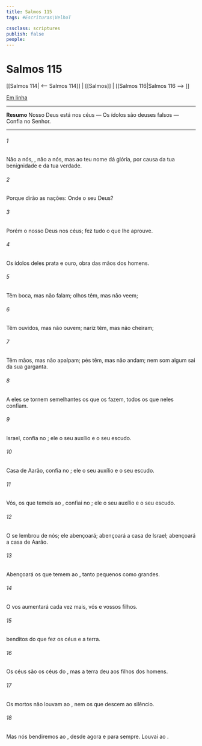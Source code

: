 ```yaml
---
title: Salmos 115
tags: #Escrituras\VelhoT

cssclass: scriptures
publish: false
people:
---
```


# Salmos 115
[[Salmos 114| <-- Salmos 114]] | [[Salmos]] | [[Salmos 116|Salmos 116 --> ]]

[Em linha](https://churchofjesuschrist.org/study/scriptures/ot/ps/115?lang=por)

---
__Resumo__
Nosso Deus está nos céus — Os ídolos são deuses falsos — Confia no Senhor.

---
###### 1 
Não a nós, , não a nós, mas ao teu nome dá glória, por causa da tua benignidade e da tua verdade.

###### 2 
Porque dirão as nações: Onde  o seu Deus?

###### 3 
Porém o nosso Deus  nos céus; fez tudo o que lhe aprouve.

###### 4 
Os ídolos deles  prata e ouro, obra das mãos dos homens.

###### 5 
Têm boca, mas não falam; olhos têm, mas não veem;

###### 6 
Têm ouvidos, mas não ouvem; nariz têm, mas não cheiram;

###### 7 
Têm mãos, mas não apalpam; pés têm, mas não andam; nem som algum sai da sua garganta.

###### 8 
A eles se tornem semelhantes os que os fazem,  todos os que neles confiam.

###### 9 
Israel, confia no ; ele  o seu auxílio e o seu escudo.

###### 10 
Casa de Aarão, confia no ; ele  o seu auxílio e o seu escudo.

###### 11 
Vós, os que temeis ao , confiai no ; ele  o seu auxílio e o seu escudo.

###### 12 
O  se lembrou de nós; ele  abençoará; abençoará a casa de Israel; abençoará a casa de Aarão.

###### 13 
Abençoará os que temem ao , tanto pequenos como grandes.

###### 14 
O  vos aumentará cada vez mais,  vós e  vossos filhos.

###### 15 
 benditos do  que fez os céus e a terra.

###### 16 
Os céus são os céus do , mas a terra  deu aos filhos dos homens.

###### 17 
Os mortos não louvam ao , nem os que descem ao silêncio.

###### 18 
Mas nós bendiremos ao , desde agora e para sempre. Louvai ao .

